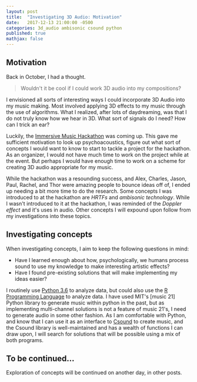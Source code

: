 ```yaml
---
layout: post
title:  "Investigating 3D Audio: Motivation"
date:   2017-12-13 21:00:00 -0500
categories: 3d_audio ambisonic csound python
published: true
mathjax: false
---
```

## Motivation
Back in October, I had a thought.
> Wouldn't it be cool if I could work 3D audio into my compositions?

I envisioned all sorts of interesting ways I could incorporate 3D Audio into my music making.
Most involved applying 3D effects to my music through the use of algorithms.
What I realized, after lots of daydreaming, was that I do not truly know how we hear in 3D.
What sort of signals do I need?
How can I trick an ear?

Luckily, the [Immersive Music Hackathon](http://monthlymusichackathon.org/post/167193519532/immersive-music-hackathon) was coming up.
This gave me sufficient motivation to look up psychoacoustics, figure out what sort of concepts I would want to know to start to tackle a project for the hackathon.
As an organizer, I would not have much time to work on the project while at the event. But perhaps I would have enough time to work on a scheme for creating 3D audio appropriate for my music.

While the hackathon was a resounding success, and Alex, Charles, Jason, Paul, Rachel, and Thor were amazing people to bounce ideas off of, I ended up needing a bit more time to do the research. Some concepts I was introduced to at the hackathon are *HRTFs* and *ambisonic technology*. While I wasn't introduced to it at the hackathon, I was reminded of the *Doppler effect* and it's uses in audio.  Other concepts I will expound upon follow from my investigations into these topics.

## Investigating concepts
When investigating concepts, I aim to keep the following questions in mind:

* Have I learned enough about how, psychologically, we humans process sound to use my knowledge to make interesting artistic effects?
* Have I found pre-existing solutions that will make implementing my ideas easier?

I routinely use [Python 3.6](https://docs.python.org/3/) to analyze data, but could also use the [R Programming Language](https://www.r-project.org/) to analyze data.
I have used MIT's [music 21] Python library to generate music within python in the past, but as implementing multi-channel solutions is not a feature of music 21's, I need to generate audio in some other fashion.
As I am comfortable with Python, and know that I can use it as an interface to [Csound](http://www.csounds.com/) to create music, and the Csound library is well-maintained and has a wealth of functions I can draw upon, I will search for solutions that will be possible using a mix of both programs.

## To be continued...
Exploration of concepts will be continued on another day, in other posts.
